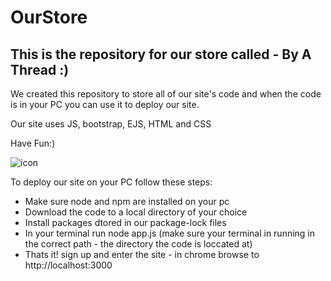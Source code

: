 # OurStore
## This is the repository for our store called - By  A Thread :) 
We created this repository to store all of our site's code and when the code is in your PC you can use it to deploy our site.

Our site uses JS, bootstrap, EJS, HTML and CSS

Have Fun:)

![icon](https://github.com/user-attachments/assets/b97eb8db-dd29-4d2d-85b0-68472c06b2da)

To deploy our site on your PC follow these steps:
- Make sure node and npm are installed on your pc
- Download the code to a local directory of your choice
- Install packages dtored in our package-lock files
- In your terminal run node app.js (make sure your terminal in running in the correct path - the directory the code is loccated at)
- Thats it! sign up and enter the site - in chrome browse to http://localhost:3000 
